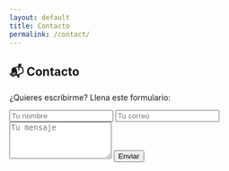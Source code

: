 ```yaml
---
layout: default
title: Contacto
permalink: /contact/
---
```


## 📬 Contacto

¿Quieres escribirme? Llena este formulario:

<form action="https://formspree.io/f/xwplwlrd" method="POST">
  <input type="text" name="name" placeholder="Tu nombre" required />
  <input type="email" name="email" placeholder="Tu correo" required />
  <textarea name="message" rows="4" placeholder="Tu mensaje" required></textarea>
  <button type="submit">Enviar</button>
</form>
